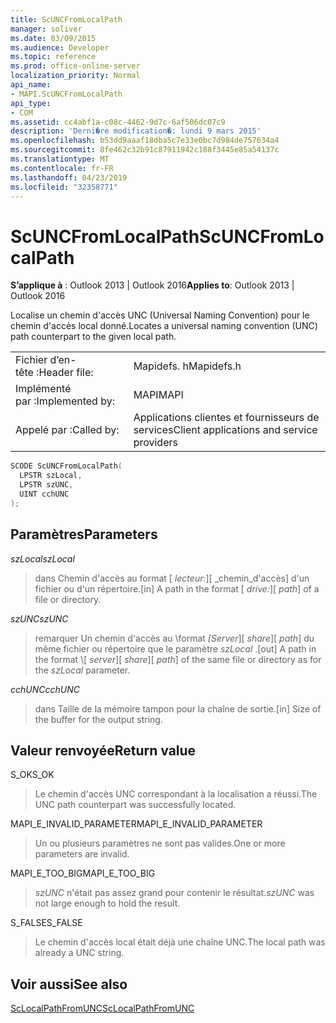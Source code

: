 ```yaml
---
title: ScUNCFromLocalPath
manager: soliver
ms.date: 03/09/2015
ms.audience: Developer
ms.topic: reference
ms.prod: office-online-server
localization_priority: Normal
api_name:
- MAPI.ScUNCFromLocalPath
api_type:
- COM
ms.assetid: cc4abf1a-c08c-4462-9d7c-6af506dc07c9
description: 'Derni�re modification�: lundi 9 mars 2015'
ms.openlocfilehash: b53dd9aaaf18dba5c7e33e0bc7d984de757634a4
ms.sourcegitcommit: 8fe462c32b91c87911942c188f3445e85a54137c
ms.translationtype: MT
ms.contentlocale: fr-FR
ms.lasthandoff: 04/23/2019
ms.locfileid: "32358771"
---
```

# <a name="scuncfromlocalpath"></a><span data-ttu-id="459f4-103">ScUNCFromLocalPath</span><span class="sxs-lookup"><span data-stu-id="459f4-103">ScUNCFromLocalPath</span></span>

  
  
<span data-ttu-id="459f4-104">**S’applique à** : Outlook 2013 | Outlook 2016</span><span class="sxs-lookup"><span data-stu-id="459f4-104">**Applies to**: Outlook 2013 | Outlook 2016</span></span> 
  
<span data-ttu-id="459f4-105">Localise un chemin d'accès UNC (Universal Naming Convention) pour le chemin d'accès local donné.</span><span class="sxs-lookup"><span data-stu-id="459f4-105">Locates a universal naming convention (UNC) path counterpart to the given local path.</span></span>
  
|||
|:-----|:-----|
|<span data-ttu-id="459f4-106">Fichier d’en-tête :</span><span class="sxs-lookup"><span data-stu-id="459f4-106">Header file:</span></span>  <br/> |<span data-ttu-id="459f4-107">Mapidefs. h</span><span class="sxs-lookup"><span data-stu-id="459f4-107">Mapidefs.h</span></span>  <br/> |
|<span data-ttu-id="459f4-108">Implémenté par :</span><span class="sxs-lookup"><span data-stu-id="459f4-108">Implemented by:</span></span>  <br/> |<span data-ttu-id="459f4-109">MAPI</span><span class="sxs-lookup"><span data-stu-id="459f4-109">MAPI</span></span>  <br/> |
|<span data-ttu-id="459f4-110">Appelé par :</span><span class="sxs-lookup"><span data-stu-id="459f4-110">Called by:</span></span>  <br/> |<span data-ttu-id="459f4-111">Applications clientes et fournisseurs de services</span><span class="sxs-lookup"><span data-stu-id="459f4-111">Client applications and service providers</span></span>  <br/> |
   
```cpp
SCODE ScUNCFromLocalPath(
  LPSTR szLocal,
  LPSTR szUNC,
  UINT cchUNC
);
```

## <a name="parameters"></a><span data-ttu-id="459f4-112">Paramètres</span><span class="sxs-lookup"><span data-stu-id="459f4-112">Parameters</span></span>

 <span data-ttu-id="459f4-113">_szLocal_</span><span class="sxs-lookup"><span data-stu-id="459f4-113">_szLocal_</span></span>
  
> <span data-ttu-id="459f4-114">dans Chemin d'accès au format [ _lecteur:_]\[ _chemin_d'accès] d'un fichier ou d'un répertoire.</span><span class="sxs-lookup"><span data-stu-id="459f4-114">[in] A path in the format [ _drive:_]\[ _path_] of a file or directory.</span></span>
    
 <span data-ttu-id="459f4-115">_szUNC_</span><span class="sxs-lookup"><span data-stu-id="459f4-115">_szUNC_</span></span>
  
> <span data-ttu-id="459f4-116">remarquer Un chemin d'accès au \\format _[Server_]\[ _share_]\[ _path_] du même fichier ou répertoire que le paramètre _szLocal_ .</span><span class="sxs-lookup"><span data-stu-id="459f4-116">[out] A path in the format \\[ _server_]\[ _share_]\[ _path_] of the same file or directory as for the  _szLocal_ parameter.</span></span> 
    
 <span data-ttu-id="459f4-117">_cchUNC_</span><span class="sxs-lookup"><span data-stu-id="459f4-117">_cchUNC_</span></span>
  
> <span data-ttu-id="459f4-118">dans Taille de la mémoire tampon pour la chaîne de sortie.</span><span class="sxs-lookup"><span data-stu-id="459f4-118">[in] Size of the buffer for the output string.</span></span>
    
## <a name="return-value"></a><span data-ttu-id="459f4-119">Valeur renvoyée</span><span class="sxs-lookup"><span data-stu-id="459f4-119">Return value</span></span>

<span data-ttu-id="459f4-120">S_OK</span><span class="sxs-lookup"><span data-stu-id="459f4-120">S_OK</span></span>
  
> <span data-ttu-id="459f4-121">Le chemin d'accès UNC correspondant à la localisation a réussi.</span><span class="sxs-lookup"><span data-stu-id="459f4-121">The UNC path counterpart was successfully located.</span></span>
    
<span data-ttu-id="459f4-122">MAPI_E_INVALID_PARAMETER</span><span class="sxs-lookup"><span data-stu-id="459f4-122">MAPI_E_INVALID_PARAMETER</span></span>
  
> <span data-ttu-id="459f4-123">Un ou plusieurs paramètres ne sont pas valides.</span><span class="sxs-lookup"><span data-stu-id="459f4-123">One or more parameters are invalid.</span></span>
    
<span data-ttu-id="459f4-124">MAPI_E_TOO_BIG</span><span class="sxs-lookup"><span data-stu-id="459f4-124">MAPI_E_TOO_BIG</span></span>
  
>  <span data-ttu-id="459f4-125">_szUNC_ n'était pas assez grand pour contenir le résultat.</span><span class="sxs-lookup"><span data-stu-id="459f4-125">_szUNC_ was not large enough to hold the result.</span></span> 
    
<span data-ttu-id="459f4-126">S_FALSE</span><span class="sxs-lookup"><span data-stu-id="459f4-126">S_FALSE</span></span>
  
> <span data-ttu-id="459f4-127">Le chemin d'accès local était déjà une chaîne UNC.</span><span class="sxs-lookup"><span data-stu-id="459f4-127">The local path was already a UNC string.</span></span>
    
## <a name="see-also"></a><span data-ttu-id="459f4-128">Voir aussi</span><span class="sxs-lookup"><span data-stu-id="459f4-128">See also</span></span>



[<span data-ttu-id="459f4-129">ScLocalPathFromUNC</span><span class="sxs-lookup"><span data-stu-id="459f4-129">ScLocalPathFromUNC</span></span>](sclocalpathfromunc.md)

